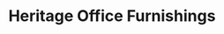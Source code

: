 ---
title: "Heritage Office Furnishings"
url: /vancouver/heritage-office-furnishings/
shop: furniture
---